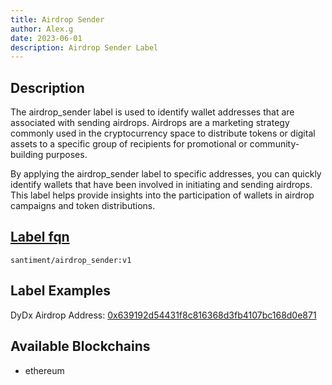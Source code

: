 ```yaml
---
title: Airdrop Sender
author: Alex.g
date: 2023-06-01
description: Airdrop Sender Label
---
```


## Description

The airdrop_sender label is used to identify wallet addresses that are associated with sending airdrops. Airdrops are a marketing strategy commonly used in the cryptocurrency space to distribute tokens or digital assets to a specific group of recipients for promotional or community-building purposes.

By applying the airdrop_sender label to specific addresses, you can quickly identify wallets that have been involved in initiating and sending airdrops. This label helps provide insights into the participation of wallets in airdrop campaigns and token distributions.

## [Label fqn](/labels/label-fqn)

`santiment/airdrop_sender:v1`

## Label Examples

DyDx Airdrop Address: [0x639192d54431f8c816368d3fb4107bc168d0e871](https://etherscan.io/address/0x639192d54431f8c816368d3fb4107bc168d0e871)


## Available Blockchains

* ethereum
